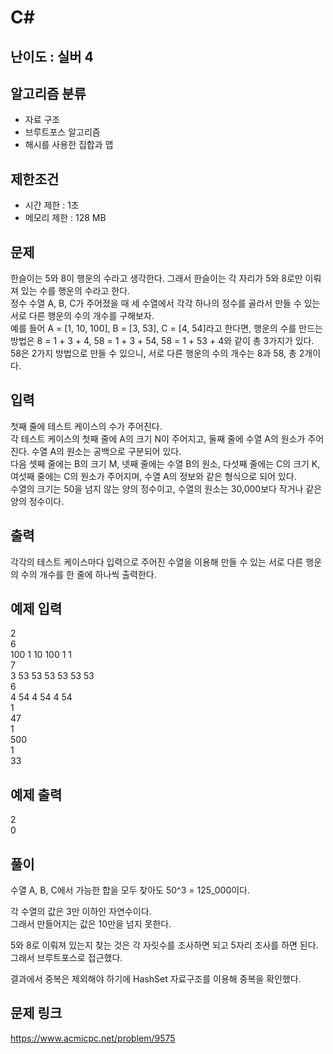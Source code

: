 # C#

## 난이도 : 실버 4

## 알고리즘 분류
  - 자료 구조
  - 브루트포스 알고리즘
  - 해시를 사용한 집합과 맵

## 제한조건
  - 시간 제한 : 1초
  - 메모리 제한 : 128 MB

## 문제
한슬이는 5와 8이 행운의 수라고 생각한다. 그래서 한슬이는 각 자리가 5와 8로만 이뤄져 있는 수를 행운의 수라고 한다.<br/>
정수 수열 A, B, C가 주어졌을 때 세 수열에서 각각 하나의 정수를 골라서 만들 수 있는 서로 다른 행운의 수의 개수를 구해보자.<br/>
예를 들어 A = [1, 10, 100], B = [3, 53], C = [4, 54]라고 한다면, 행운의 수를 만드는 방법은 8 = 1 + 3 + 4, 58 = 1 + 3 + 54, 58 = 1 + 53 + 4와 같이 총 3가지가 있다. 58은 2가지 방법으로 만들 수 있으니, 서로 다른 행운의 수의 개수는 8과 58, 총 2개이다.<br/>


## 입력
첫째 줄에 테스트 케이스의 수가 주어진다.<br/>
각 테스트 케이스의 첫째 줄에 A의 크기 N이 주어지고, 둘째 줄에 수열 A의 원소가 주어진다. 수열 A의 원소는 공백으로 구분되어 있다.<br/>
다음 셋째 줄에는 B의 크기 M, 넷째 줄에는 수열 B의 원소, 다섯째 줄에는 C의 크기 K, 여섯째 줄에는 C의 원소가 주어지며, 수열 A의 정보와 같은 형식으로 되어 있다.<br/>
수열의 크기는 50을 넘지 않는 양의 정수이고, 수열의 원소는 30,000보다 작거나 같은 양의 정수이다.<br/>


## 출력
각각의 테스트 케이스마다 입력으로 주어진 수열을 이용해 만들 수 있는 서로 다른 행운의 수의 개수를 한 줄에 하나씩 출력한다.<br/>


## 예제 입력
2<br/>
6<br/>
100 1 10 100 1 1<br/>
7<br/>
3 53 53 53 53 53 53<br/>
6<br/>
4 54 4 54 4 54<br/>
1<br/>
47<br/>
1<br/>
500<br/>
1<br/>
33<br/>


## 예제 출력
2<br/>
0<br/>


## 풀이
수열 A, B, C에서 가능한 합을 모두 찾아도 50^3 = 125_000이다.<br/>


각 수열의 값은 3만 이하인 자연수이다.<br/>
그래서 만들어지는 값은 10만을 넘지 못한다.<br/>


5와 8로 이뤄져 있는지 찾는 것은 각 자릿수를 조사하면 되고 5자리 조사를 하면 된다.<br/>
그래서 브루트포스로 접근했다.<br/>


결과에서 중복은 제외해야 하기에 HashSet 자료구조를 이용해 중복을 확인했다.<br/>


## 문제 링크
https://www.acmicpc.net/problem/9575
